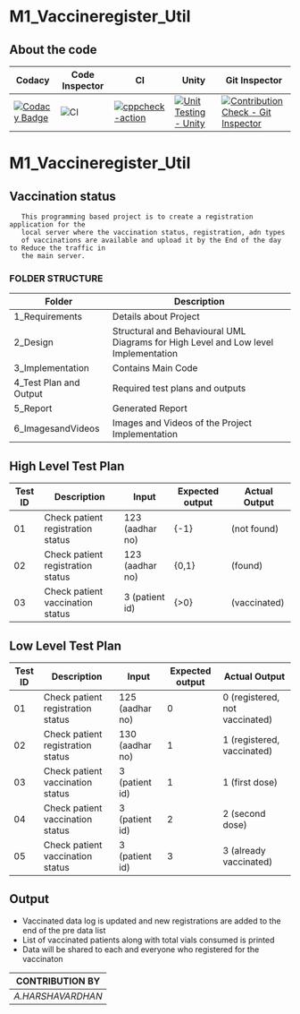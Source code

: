 # M1_Vaccineregister_Util 
## About the code
| Codacy | Code Inspector | CI | Unity | Git Inspector |
| --- | --- | --- | --- | --- |
| [![Codacy Badge](https://app.codacy.com/project/badge/Grade/c875ac4eede94456bacf7e43360cb2c3)](https://www.codacy.com/gh/Harsha7337/M1_Vaccineregister_Util/dashboard?utm_source=github.com&amp;utm_medium=referral&amp;utm_content=Harsha7337/M1_Vaccineregister_Util&amp;utm_campaign=Badge_Grade) | ![CI](https://api.codiga.io/project/31267/status/svg) | [![cppcheck-action](https://github.com/Harsha7337/M1_Vaccineregister_Util/actions/workflows/windows_c-cpp.yml/badge.svg)](https://github.com/Harsha7337/M1_Vaccineregister_Util/actions/workflows/windows_c-cpp.yml) | [![Unit Testing - Unity](https://github.com/Harsha7337/M1_Vaccineregister_Util/actions/workflows/unity.yml/badge.svg)](https://github.com/Harsha7337/M1_Vaccineregister_Util/actions/workflows/unity.yml) |  [![Contribution Check - Git Inspector](https://github.com/Harsha7337/M1_Vaccineregister_Util/actions/workflows/Git_Inspector.yml/badge.svg)](https://github.com/Harsha7337/M1_Vaccineregister_Util/actions/workflows/Git_Inspector.yml) |



# M1_Vaccineregister_Util
## Vaccination status

       This programming based project is to create a registration application for the 
       local server where the vaccination status, registration, adn types
       of vaccinations are available and upload it by the End of the day to Reduce the traffic in
       the main server.
### FOLDER STRUCTURE
| Folder  | Description  |
|--- |--- |
| 1_Requirements | Details about Project |
| 2_Design | Structural and Behavioural UML Diagrams for High Level and Low level Implementation |
| 3_Implementation | Contains Main Code |
| 4_Test Plan and Output | Required test plans and outputs |
| 5_Report | Generated Report |
| 6_ImagesandVideos | Images and Videos of the Project Implementation |


## High Level Test Plan
| Test ID | Description | Input | Expected output | Actual Output |
| --- | --- | --- | --- | --- |
| 01 | Check patient registration status | 123 (aadhar no) | {-1} |  (not found) |
| 02 | Check patient registration status | 123 (aadhar no) | {0,1} |  (found) |
| 03 | Check patient vaccination status | 3 (patient id) | {>0} | (vaccinated) |
## Low Level Test Plan
| Test ID | Description | Input | Expected output | Actual Output |
| --- | --- | --- | --- | --- |
| 01 | Check patient registration status | 125 (aadhar no) | 0 | 0 (registered, not vaccinated) |
| 02 | Check patient registration status | 130 (aadhar no) | 1 | 1 (registered, vaccinated) |
| 03 | Check patient vaccination status | 3 (patient id) | 1 | 1 (first dose) |
| 04 | Check patient vaccination status | 3 (patient id) | 2 | 2 (second dose) |
| 05 | Check patient vaccination status | 3 (patient id) | 3 | 3 (already vaccinated) |
 ## Output
* Vaccinated data log is updated and new registrations are added to the end of the pre data list
* List of vaccinated patients along with total vials consumed is printed
* Data will be shared to each and everyone who registered for the vaccinaton


| CONTRIBUTION BY |
| --- |
| *A.HARSHAVARDHAN* |
